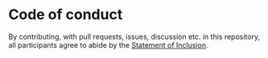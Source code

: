 # Code of conduct

By contributing, with pull requests, issues, discussion etc. in this repository, all participants agree to abide by the [Statement of Inclusion](STATEMENT-OF-INCLUSION).

